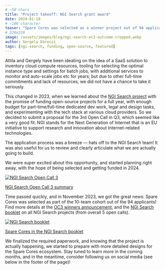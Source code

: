 ```yaml
---
# ~50 chars
title: "Project takeoff: NGI Search grant award"
date: 2024-01-18
# ~100 character
teaser: "Spare Cores was selected as a winner project out of 94 applications: awarded 150k EUR for open-source work."
# 320x220
image: /assets/images/blog/ngi-search-oc3-outcome-cropped.webp
author: Gergely Daroczi
tags: [ngi-search, funding, open-source, featured]
---
```


Attila and Gergely have been ideating on the idea of a SaaS solution
to inventory cloud compute resources, tooling for selecting the
optimal instance type and settings for batch jobs, with additional
services to monitor and auto-scale jobs etc for years; but due to other
full-time commitments and lack of resources, we did not have a chance
to take it seriously.

This changed in 2023, when we learned about the <a
href="https://www.ngisearch.eu/" target="_blank" rel="noopener">NGI
Search project</a> with the promise of funding open-source projects
for a full year, with enough budget for part-time/full-time dedicated
dev work, legal and design tasks, and experimenting with the tech
stack at various cloud providers. So we decided to submit a proposal
for the 3rd Open Call in Q3, which seemed like a very good fit: NGI
stands for the Next Generation of Internet that is an EU initiative to
support research and innovation about Internet-related technologies.

The application process was a breeze — hats off to the NGI Search
team! It was also useful for us to review and clearly articulate what
we are actually going to build.

We were super excited about this opportunity, and started planning right
away, with the hope of being selected and getting funded in 2024.

<div class="flex justify-center items-center mt-8 mb-6">
  <a href="https://www.ngisearch.eu/view/Events/OC3Searchers"
     target="_blank" rel="noopener"
     class="w-72 max-w-[80%] !no-underline">
    <img
      title="NGI Search Open Call 3"
      src="/assets/images/blog/ngi-search-oc3-outcome.png"/>
    <p class="text-center">NGI Search Open Call 3 summary</p>
  </a>
</div>

Time passed quickly, and in November 2023, we got the great news:
Spare Cores was selected as part of the 10-team cohort out of the 94
applicants! Find more details at the <a
href="https://www.ngisearch.eu/view/Events/OC3Searchers"
target="_blank" rel="noopener">OC3 winners announcement</a>, and the
<a
href="https://www.ngisearch.eu/download/Main/NGI_Searchers_booklet/NGI%20Searchers%20booklet.pdf?rev=1.2"
target="_blank" rel="noopener">NGI Search booklet</a> on all NGI
Search projects (from overall 5 open calls).

<div class="flex justify-center items-center mt-8 mb-6">
  <a href="https://www.ngisearch.eu/download/Main/NGI_Searchers_booklet/NGI%20Searchers%20booklet.pdf?rev=1.2"
     target="_blank" rel="noopener"
     class="w-96 max-w-[80%] !no-underline">
    <img
      title="NGI Search booklet"
      src="/assets/images/blog/ngi-search-booklet-sc.png"/>
    <p class="text-center">Spare Cores in the NGI Search booklet</p>
  </a>
</div>

We finalized the required paperwork, and knowing that the project is
actually happening, we started to prepare with more detailed designs
for the Spare Cores ecosystem. Stay tuned to learn more in the coming
months, and in the meantime, consider following us on social media
(see below in the footer of the page)!
